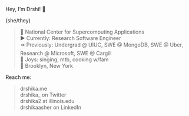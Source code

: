 Hey, I’m Drshi! 👋

(she/they)
      
> 🍄 National Center for Supercomputing Applications   
> ▶️ Currently: Research Software Engineer    
> ⏪ Previously: Undergrad @ UIUC, SWE @ MongoDB, SWE @ Uber, Research @ Microsoft, SWE @ Cargill     
> 🌱 Joys: singing, mtb, cooking w/fam   
> 📍 Brooklyn, New York

Reach me:

> drshika.me   
> drshika_ on Twitter   
> drshika2 at illinois.edu   
> drshikaasher on LinkedIn   
